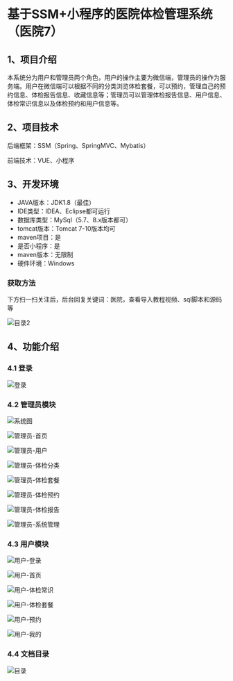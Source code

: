 # 基于SSM+小程序的医院体检管理系统（医院7）

## 1、项目介绍

本系统分为用户和管理员两个角色，用户的操作主要为微信端，管理员的操作为服务端。用户在微信端可以根据不同的分类浏览体检套餐，可以预约，管理自己的预约信息、体检报告信息、收藏信息等；管理员可以管理体检报告信息、用户信息、体检常识信息以及体检预约和用户信息等。

## 2、项目技术

后端框架：SSM（Spring、SpringMVC、Mybatis）

前端技术：VUE、小程序

## 3、开发环境

- JAVA版本：JDK1.8（最佳）
- IDE类型：IDEA、Eclipse都可运行
- 数据库类型：MySql（5.7、8.x版本都可） 
- tomcat版本：Tomcat 7-10版本均可
- maven项目：是
- 是否小程序：是
- maven版本：无限制
- 硬件环境：Windows
###  获取方法

下方扫一扫关注后，后台回复关键词：医院，查看导入教程视频、sql脚本和源码等

![目录2](https://www.codemarket.fun/202407032155305.png)

## 4、功能介绍

### 4.1 登录

![登录](https://www.codemarket.fun/202409232303645.png)

### 4.2 管理员模块

![系统图](https://www.codemarket.fun/202409232304551.png)

![管理员-首页](https://www.codemarket.fun/202409232303685.png)

![管理员-用户](https://www.codemarket.fun/202409232303063.png)

![管理员-体检分类](https://www.codemarket.fun/202409232303019.png)

![管理员-体检套餐](https://www.codemarket.fun/202409232303022.png)

![管理员-体检预约](https://www.codemarket.fun/202409232303031.png)

![管理员-体检报告](https://www.codemarket.fun/202409232303011.png)

![管理员-系统管理](https://www.codemarket.fun/202409232303051.png)

### 4.3 用户模块

![用户-登录](https://www.codemarket.fun/202409232304409.png)

![用户-首页](https://www.codemarket.fun/202409232304420.png)

![用户-体检常识](https://www.codemarket.fun/202409232304450.png)

![用户-体检套餐](https://www.codemarket.fun/202409232304434.png)

![用户-预约](https://www.codemarket.fun/202409232304471.png)

![用户-我的](https://www.codemarket.fun/202409232304447.png)

### 4.4 文档目录

![目录](https://www.codemarket.fun/202409232304726.png)
